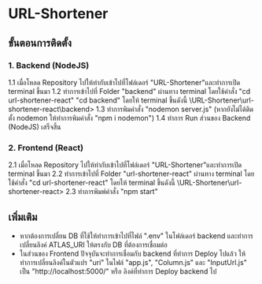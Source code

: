 # URL-Shortener

## ขั้นตอนการติดตั้ง

### 1. Backend (NodeJS)
  1.1 เมื่อโหลด Repository ไปให้ทำกับเข้าไปที่โฟล์เดอร์ "URL-Shortener"และทำการเปิด terminal ขึ้นมา
  1.2 ทำการเข้าไปที่ Folder "backend" ผ่านทาง terminal โดยใช้คำสั่ง 
  "cd url-shortener-react"
  "cd backend"
  โดยให้ terminal ขึ้นดังนี้ \URL-Shortener\url-shortener-react\backend>
  1.3 ทำการพิมคำสั่ง "nodemon server.js" (หากยังไม่ได้ติดตั้ง nodemon ให้ทำการพิมคำสั่ง "npm i nodemon")
  1.4 ทำการ Run ส่วนของ Backend (NodeJS) เสร็จสิ้น
  
### 2. Frontend (React)
  2.1 เมื่อโหลด Repository ไปให้ทำกับเข้าไปที่โฟล์เดอร์ "URL-Shortener"และทำการเปิด terminal ขึ้นมา
  2.2 ทำการเข้าไปที่ Folder "url-shortener-react" ผ่านทาง terminal โดยใช้คำสั่ง 
  "cd url-shortener-react"
  โดยให้ terminal ขึ้นดังนี้ \URL-Shortener\url-shortener-react\>
  2.3 ทำการพิมพ์คำสั่ง "npm start"
  
  
## เพิ่มเติม

- หากต้องการเปลี่ยน DB ที่ใช้ให้ทำการเข้าไปที่ไฟล์ ".env" ในโฟล์เดอร์ backend และทำการเปลี่ยนลิงค์ ATLAS_URI ให้ตรงกับ DB ที่ต้องการเชื่อมต่อ
- ในส่วนของ Frontend ปัจจุบันจะทำการเชื่อมกับ backend ที่ทำการ Deploy ไปแล้ว ให้ทำการเปลี่ยนลิงค์ในตัวแปร "uri" ในไฟล์ "app.js", "Column.js" และ "InputUrl.js" เป็น "http://localhost:5000/" หรือ ลิงค์ที่ทำการ Deploy backend ไป

